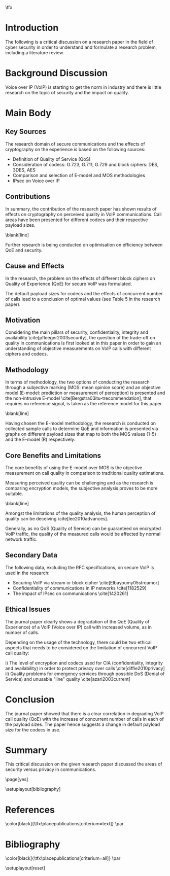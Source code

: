 \tfx

# Introduction

The following is a critical discussion on a research paper in the field of cyber security in order to understand and formulate a research problem, including a literature review.

# Background Discussion

Voice over IP (VoIP) is starting to get the norm in industry and there is little research on the topic of security and the impact on quality.

# Main Body

## Key Sources

The research domain of secure communications and the effects of cryptography on the experience is based on the following sources:

* Definition of Quality of Service (QoS)
* Consideration of codecs: G.723, G.711, G.729 and block ciphers: DES, 3DES, AES
* Comparison and selection of E-model and MOS methodologies
* IPsec on Voice over IP

## Contributions

In summary, the contribution of the research paper has shown results of effects on cryptography on perceived quality in VoIP communications. Call areas have been presented for different codecs and their respective payload sizes.

\blank[line]

Further research is being conducted on optimisation on efficiency between QoE and security.

## Cause and Effects

In the research, the problem on the effects of different block ciphers on Quality of Experience (QoE) for secure VoIP was formulated.

The default payload sizes for codecs and the effects of concurrent number of calls lead to a conclusion of optimal values (see Table 5 in the research paper).

## Motivation

Considering the main pillars of security, confidentiality, integrity and availability \cite[pfleeger2003security], the question of the trade-off on quality in communications is first looked at in this paper in order to gain an understanding of objective measurements on VoIP calls with different ciphers and codecs.

## Methodology

In terms of methodology, the two options of conducting the research through a subjective marking (MOS: mean opinion score) and an objective model (E-model: prediction or measurement of perception) is presented and the non-intrusive E-model \cite[Bergstra03itu-trecommendation], that requires no reference signal, is taken as the reference model for this paper.

\blank[line]

Having chosen the E-model methodology, the research is conducted on collected sample calls to determine QoE and information is presented via graphs on different payload sizes that map to both the MOS values (1-5) and the E-model (R) respectively.

## Core Benefits and Limitations

The core benefits of using the E-model over MOS is the objective measurement on call quality in comparison to traditional quality estimations.

Measuring perceived quality can be challenging and as the research is comparing encryption models, the subjective analysis proves to be more suitable.

\blank[line]

Amongst the limitations of the quality analysis, the human perception of quality can be deceiving \cite[lee2010advances].

Generally, as no QoS (Quality of Service) can be guaranteed on encrypted VoIP traffic, the quality of the measured calls would be affected by normal network traffic.

## Secondary Data

The following data, excluding the RFC specifications, on secure VoIP is used in the research:

* Securing VoIP via stream or block cipher \cite[Elbayoumy05streamor]
* Confidentiality of communications in IP networks \cite[1182529]
* The impact of IPsec on communications \cite[1420261]

## Ethical Issues

The journal paper clearly shows a degradation of the QoE (Quality of Experience) of a VoIP (Voice over IP) call with increased volume, as in number of calls.

Depending on the usage of the technology, there could be two ethical aspects that needs to be considered on the limitation of concurrent VoIP call quality:

i) The level of encryption and codecs used for CIA (confidentiality, integrity and availability) in order to protect privacy over calls \cite[diffie2010privacy]
ii) Quality problems for emergency services through possible DoS (Denial of Service) and unusable "line" quality \cite[azari2003current]

# Conclusion

The journal paper showed that there is a clear correlation in degrading VoIP call quality (QoE) with the increase of concurrent number of calls in each of the payload sizes. The paper hence suggests a change in default payload size for the codecs in use.

# Summary

This critical discussion on the given research paper discussed the areas of security versus privacy in communications.

\page[yes]

\setuplayout[bibliography]

# References

\color[black]{\tfx\placepublications[criterium=text]} \par

# Bibliography

\color[black]{\tfx\placepublications[criterium=all]} \par

\setuplayout[reset]
